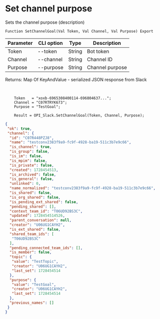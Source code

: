 ﻿---
sidebar_position: 12
---

# Set channel purpose
 Sets the channel purpose (description)



`Function SetChannelGoal(Val Token, Val Channel, Val Purpose) Export`

  | Parameter | CLI option | Type | Description |
  |-|-|-|-|
  | Token | --token | String | Bot token |
  | Channel | --channel | String | Channel ID |
  | Purpose | --purpose | String | Channel purpose |

  
  Returns:  Map Of KeyAndValue - serialized JSON response from Slack

<br/>




```bsl title="Code example"
    Token   = "xoxb-6965308400114-696804637...";
    Channel = "C07RTRYK673";
    Purpose = "TestGoal";

    Result = OPI_Slack.SetChannelGoal(Token, Channel, Purpose);
```
 



```json title="Result"
{
 "ok": true,
 "channel": {
  "id": "C07R448PZJ8",
  "name": "testconv2383f9a9-fc9f-4928-ba19-511c3b7e9c66",
  "is_channel": true,
  "is_group": false,
  "is_im": false,
  "is_mpim": false,
  "is_private": false,
  "created": 1728454513,
  "is_archived": false,
  "is_general": false,
  "unlinked": 0,
  "name_normalized": "testconv2383f9a9-fc9f-4928-ba19-511c3b7e9c66",
  "is_shared": false,
  "is_org_shared": false,
  "is_pending_ext_shared": false,
  "pending_shared": [],
  "context_team_id": "T06UD92BS3C",
  "updated": 1728454514526,
  "parent_conversation": null,
  "creator": "U06UG1CAYH2",
  "is_ext_shared": false,
  "shared_team_ids": [
   "T06UD92BS3C"
  ],
  "pending_connected_team_ids": [],
  "is_member": false,
  "topic": {
   "value": "TestTopic",
   "creator": "U06UG1CAYH2",
   "last_set": 1728454514
  },
  "purpose": {
   "value": "TestGoal",
   "creator": "U06UG1CAYH2",
   "last_set": 1728454514
  },
  "previous_names": []
 }
}
```
